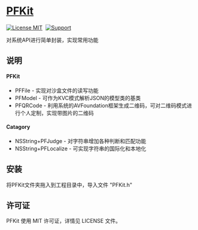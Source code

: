[PFKit](https://github.com/PFei-He/PFKit)
===

[![License MIT](https://img.shields.io/badge/license-MIT-green.svg)](https://raw.githubusercontent.com/PFei-He/PFKit/master/LICENSE)&nbsp;
[![Support](https://img.shields.io/badge/support-iOS%207%2B%20-blue.svg?style=flat)](https://www.apple.com/nl/ios/)&nbsp;

对系统API进行简单封装，实现常用功能

说明
---
#### PFKit ####
* PFFile - 实现对沙盒文件的读写功能
* PFModel - 可作为KVC模式解析JSON的模型类的基类
* PFQRCode - 利用系统的AVFoundation框架生成二维码，可对二维码模式进行个人定制，实现带图片的二维码

#### Catagory ####
* NSString+PFJudge - 对字符串增加各种判断和匹配功能
* NSString+PFLocalize - 可实现字符串的国际化和本地化

安装
---
将PFKit文件夹拖入到工程目录中，导入文件 "PFKit.h"

许可证
---
PFKit 使用 MIT 许可证，详情见 LICENSE 文件。

